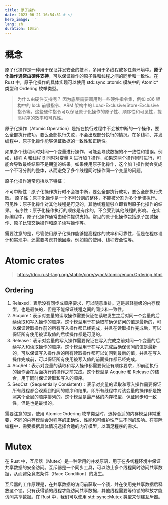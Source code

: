 ```yaml
---
title: 原子操作
date: 2023-06-21 16:54:51 # sj
hero_image: ''
lang: zh
duration: 10min
---
```


# 概念

原子化操作是一种用于保证并发安全的技术，多用于多线程或多任务环境中。**原子化操作通常由硬件支持**，可以保证操作的原子性和线程之间的同步和一致性。在 Rust 中，原子化操作的具体实现可以使用 std::sync::atomic 模块中的 Atomic* 类型和 Ordering 枚举类型。

> 为什么由硬件支持呢？
> 因为底层需要调用到一些硬件指令集，例如 x86 架构中的 lock 前缀指令、ARM 架构中的 Load-Exclusive/Store-Exclusive 指令等。这些硬件指令可以保证原子化操作的原子性、顺序性和可见性，提高程序的效率和可靠性。


原子化操作（Atomic Operation）是指在执行过程中不会被中断的一个操作，要么全部执行成功，要么全部执行失败，不会出现部分执行的情况。在多线程、并发编程中，原子化操作能够保证数据的一致性和正确性。

如果多个线程同时对同一个变量进行操作，可能会导致数据的不一致性和错误。例如，线程 A 和线程 B 同时对变量 X 进行加 1 操作，如果这两个操作同时进行，可能会导致最终结果不是期望的结果。如果使用原子化操作，这个加 1 操作就会变成一个不可分割的整体，从而避免了多个线程同时操作同一个变量的问题。

原子化操作通常包括以下特征：

不可中断性：原子化操作执行时不会被中断，要么全部执行成功，要么全部执行失败。
原子性：原子化操作是一个不可分割的整体，不能被分割为多个步骤执行。
可见性：原子化操作对其他线程是可见的，其他线程能够立即看到原子化操作的结果。
有序性：原子化操作执行的顺序是有序的，不会受到其他线程的影响。
在实际编程中，原子化操作通常由硬件提供支持。常见的原子化操作包括原子加减操作、原子比较交换操作和原子读写操作等。

需要注意的是，尽管使用原子化操作能够提高程序的效率和可靠性，但是在程序设计和实现中，还需要考虑其他因素，例如锁的使用、线程安全性等。


# Atomic crates

> https://doc.rust-lang.org/stable/core/sync/atomic/enum.Ordering.html

## Ordering

1. Relaxed：表示没有同步或顺序要求，可以随意重排。这是最轻量级的内存模型，也是最快的，但是不能保证线程之间的同步和一致性。
2. Acquire：表示对变量的读取操作需要保证在读取发生之后对同一个变量的后续读取和写入操作的顺序。这个模型用于在读取前确保访问的值是最新的，可以保证读取操作前的所有写入操作都已经完成，并且在读取操作完成后，可以保证所有使用被读取值的后续操作都是可见的。
3. Release：表示对变量的写入操作需要保证在写入完成之前对同一个变量的后续写入和读取操作的顺序。这个模型用于在写入完成后确保访问的值是最新的，可以保证写入操作后的所有读取操作都可以访问到最新的值，并且在写入操作完成前，可以保证所有使用被写入值的前面操作都已经完成。
4. AcqRel：表示对变量的读取和写入操作都需要保证有顺序要求，即前面执行的操作会在后面执行的操作之前完成。这个模型是 Acquire 和  Release 的结合，用于同时保证读取和写入的顺序。
5. SeqCst（Sequentially Consistent）：表示对变量的读取和写入操作需要保证所有线程都会观察到相同的顺序和结果，即所有线程中对该变量的操作都是按照某个全局的顺序排列的。这个模型是最严格的内存模型，保证同步和一致性，但是也是最慢的。

需要注意的是，使用 Atomic::Ordering 枚举类型时，选择合适的内存模型非常重要，不同的内存模型会对程序的正确性、性能和可维护性产生不同的影响。在实际编程中，需要根据具体情况选择合适的内存模型，以满足程序的需求。


# Mutex

在 Rust 中，互斥器（Mutex）是一种常用的并发原语，用于在多线程环境中保证共享数据的安全访问。互斥器是一个同步工具，可以防止多个线程同时访问共享数据，从而避免竞态条件（Race Condition）的发生。

互斥器的工作原理是，在共享数据的访问前获取一个锁，并在使用完共享数据后释放这个锁。只有获得锁的线程才能访问共享数据，其他线程需要等待锁的释放才能访问共享数据。在 Rust 中，我们可以使用 std::sync::Mutex 类型来创建互斥器。